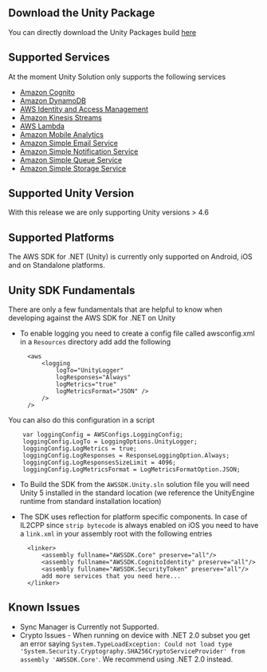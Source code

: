## Download the Unity Package

You can directly download the Unity Packages build [here](https://s3.amazonaws.com/aws-unity-sdk/latest/aws-unity-sdk-v3-preview.zip)

## Supported Services

At the moment Unity Solution only supports the following services

* [Amazon Cognito](http://aws.amazon.com/cognito/)
* [Amazon DynamoDB](http://aws.amazon.com/dynamodb/)
* [AWS Identity and Access Management ](http://aws.amazon.com/)
* [Amazon Kinesis Streams](https://aws.amazon.com/kinesis/streams/)
* [AWS Lambda](https://aws.amazon.com/lambda/)
* [Amazon Mobile Analytics](http://aws.amazon.com/mobileanalytics/)
* [Amazon Simple Email Service](https://aws.amazon.com/ses/)
* [Amazon Simple Notification Service](http://aws.amazon.com/sns/)
* [Amazon Simple Queue Service](https://aws.amazon.com/sqs/)
* [Amazon Simple Storage Service](http://aws.amazon.com/s3/)

## Supported Unity Version

With this release we are only supporting Unity versions > 4.6

## Supported Platforms

The AWS SDK for .NET (Unity) is currently only supported on Android, iOS and on Standalone platforms.

## Unity SDK Fundamentals

There are only a few fundamentals that are helpful to know when developing against the AWS SDK for .NET on Unity

* To enable logging you need to create a config file called awsconfig.xml in a `Resources` directory add add the following

		<aws 
			<logging
	    		logTo="UnityLogger"
	    		logResponses="Always"
	    		logMetrics="true"
	    		logMetricsFormat="JSON" />
			/>
		/>
	
You can also do this configuration in a script

		var loggingConfig = AWSConfigs.LoggingConfig;
	    loggingConfig.LogTo = LoggingOptions.UnityLogger;
	    loggingConfig.LogMetrics = true;
	    loggingConfig.LogResponses = ResponseLoggingOption.Always;
	    loggingConfig.LogResponsesSizeLimit = 4096;
	    loggingConfig.LogMetricsFormat = LogMetricsFormatOption.JSON;


* To Build the SDK from the `AWSSDK.Unity.sln` solution file you will need Unity 5 installed in the standard location (we reference the UnityEngine runtime from standard installation location)
* The SDK uses reflection for platform specific components. In case of IL2CPP since `strip bytecode` is always enabled on iOS you need to have a `link.xml` in your assembly root with the following entries


		<linker>
       		<assembly fullname="AWSSDK.Core" preserve="all"/>
	   		<assembly fullname="AWSSDK.CognitoIdentity" preserve="all"/>
	   		<assembly fullname="AWSSDK.SecurityToken" preserve="all"/>
			add more services that you need here... 
		</linker>


## Known Issues

* Sync Manager is Currently not Supported.
* Crypto Issues - When running on device with .NET 2.0 subset you get an error saying `System.TypeLoadException: Could not load type 'System.Security.Cryptography.SHA256CryptoServiceProvider' from assembly 'AWSSDK.Core'`. We recommend using .NET 2.0 instead.
